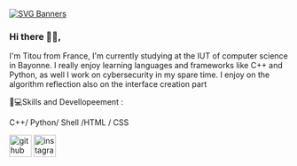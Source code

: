 [![SVG Banners](https://svg-banners.vercel.app/api?type=glitch&text1=TitouCoch👨🏾‍💻&width=800&height=300)](https://github.com/Akshay090/svg-banners)

### Hi there 🙌🏽,

I'm Titou from France, I'm currently studying at the IUT of computer science in Bayonne. I really enjoy learning languages and frameworks like C++ and Python, as well I work on cybersecurity in my spare time. I enjoy on the algorithm reflection also on the interface creation part

👑💻Skills and Devellopeement :

C++/ Python/ Shell /HTML / CSS

[<img src='https://cdn.jsdelivr.net/npm/simple-icons@3.0.1/icons/github.svg' alt='github' height='40'>](https://github.com/TitouCoch)  [<img src='https://cdn.jsdelivr.net/npm/simple-icons@3.0.1/icons/instagram.svg' alt='instagram' height='40'>](https://www.instagram.com/__tit0u/)  


